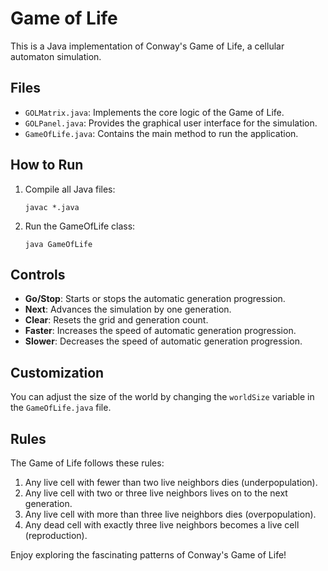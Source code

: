 # Game of Life

This is a Java implementation of Conway's Game of Life, a cellular automaton simulation.

## Files

- `GOLMatrix.java`: Implements the core logic of the Game of Life.
- `GOLPanel.java`: Provides the graphical user interface for the simulation.
- `GameOfLife.java`: Contains the main method to run the application.

## How to Run

1. Compile all Java files:
   ```
   javac *.java
   ```

2. Run the GameOfLife class:
   ```
   java GameOfLife
   ```

## Controls

- **Go/Stop**: Starts or stops the automatic generation progression.
- **Next**: Advances the simulation by one generation.
- **Clear**: Resets the grid and generation count.
- **Faster**: Increases the speed of automatic generation progression.
- **Slower**: Decreases the speed of automatic generation progression.

## Customization

You can adjust the size of the world by changing the `worldSize` variable in the `GameOfLife.java` file.

## Rules

The Game of Life follows these rules:

1. Any live cell with fewer than two live neighbors dies (underpopulation).
2. Any live cell with two or three live neighbors lives on to the next generation.
3. Any live cell with more than three live neighbors dies (overpopulation).
4. Any dead cell with exactly three live neighbors becomes a live cell (reproduction).

Enjoy exploring the fascinating patterns of Conway's Game of Life!
